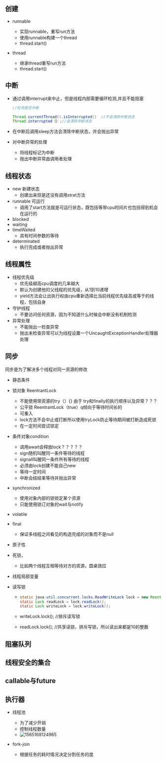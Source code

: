 ## 创建

- runnable
  - 实现runnable，重写run方法
  - 使用runnable构建一个thread
  - thread.start()

- thread
  - 继承thread重写run方法
  - thread.start()

## 中断

- 通过调用interrupt来中止，但是线程内部需要循环检测,并且不能阻塞

  ```java
  //检测是否中断
  
  Thread.currentThread().isInterrupted()  //不会清除中断状态
  Thread.interrupted（）;//会清除中断状态    
  ```

- 在中断后调用sleep方法会清除中断状态，并会抛出异常

- 对中断异常的处理

  - 将线程标记为中断
  - 抛出中断异常由调用者处理

## 线程状态

- new		新建状态
  - 创建出来但是还没有调用strat方法
- runnable  可运行
  - 调用了start方法就是可运行状态，既包括等带cpu时间片也包括得到机会在运行的
- blocked
- waiting
- timeWaited  
  - 具有时间参数的等待
- determinated
  - 执行完成或者抛出异常

## 线程属性

- 线程优先级
  - 优先级越高cpu调度的几率越大
  - 默认为创建他的父线程的优先级，从1到10递增
  - yield方法会让出执行权由cpu重新选择比当前线程优先级高或等于的线程，包括自身
- 守护线程
  - 不要访问任何资源，因为不知道什么时候会中断没有机制检测
- 异常处理
  - 不能抛出一检查异常
  - 抛出未检查异常可以为线程设置一个UncaughtExceptionHandler处理器处理

## 同步

同步是为了解决多个线程对同一资源的修改

- 静态条件

- 锁对象 ReentrantLock  

  - 不能使用带资源的try（）{}  由于 try和finally的执行顺序以及异常？？？
  - 公平锁 ReentrantLock（true）q倾向于等待时间长的
  - 可重入
  - lock方法不会中止或打断所以使用tryLock防止等待期间被打断造成死锁
  - 在一定时间尝试锁定

- 条件对象condition

  - 调用await会释放lock？？？？？
  - sign随机叫醒同一条件等待的线程
  - signall叫醒同一条件所有等待的线程
  - 必须由lock创建不能自己new
  - 等待一定时间
  - 中断会结结束等待并抛出异常

- synchronized

  - 使用对象内部的锁锁定某个资源
  - 只能使用锁订对象的wait与notify

- volatile

- final

  - 保证多线程之间看见的构造完成的对象而不是null

- 原子性

- 死锁，

  - 比如两个线程互相等待对方的资源，圆桌效应

- 线程局部变量

- 读写锁

  - ```java
    static java.util.concurrent.locks.ReadWriteLock lock = new ReentrantReadWriteLock();
    static Lock readLock = lock.readLock();
    static Lock writeLock = lock.writeLock();
    ```

  -  writeLock.lock(); //排斥读写锁

  - readLock.lock();  //共享读锁，排斥写锁，所以读出来都是10的整数

## 阻塞队列

## 线程安全的集合

## callable与future

## 执行器

- 线程池
  - 为了减少开销
  - 控制线程数量
  - ![1565168124965](/1565168124965.png)

- fork-join
  - 根据任务的耗时情况决定分割任务的度
